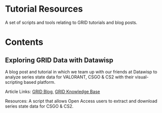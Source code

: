 # Tutorial Resources
A set of scripts and tools relating to GRID tutorials and blog posts.

# Contents

## Exploring GRID Data with Datawisp
A blog post and tutorial in which we team up with our friends at Datawisp to analyze series state data for VALORANT, CSGO & CS2 with their visual-scripting based platform.

Article Links: [GRID Blog](https://blog.grid.gg/exploring-grid-data-with-datawisp), [GRID Knowledge Base](https://grid.gg/exploring-grid-data-with-datawisp)

Resources: A script that allows Open Access users to extract and download series state data for CSGO & CS2.

